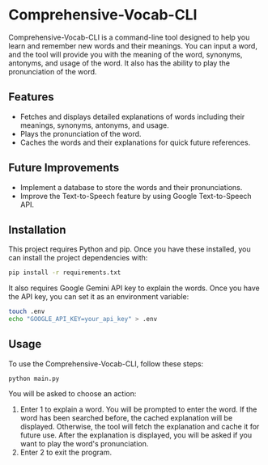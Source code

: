 # Comprehensive-Vocab-CLI

Comprehensive-Vocab-CLI is a command-line tool designed to help you learn and remember new words and their meanings. You can input a word, and the tool will provide you with the meaning of the word, synonyms, antonyms, and usage of the word. It also has the ability to play the pronunciation of the word.

## Features

- Fetches and displays detailed explanations of words including their meanings, synonyms, antonyms, and usage.
- Plays the pronunciation of the word.
- Caches the words and their explanations for quick future references.

## Future Improvements

- Implement a database to store the words and their pronunciations.
- Improve the Text-to-Speech feature by using Google Text-to-Speech API.

## Installation

This project requires Python and pip. Once you have these installed, you can install the project dependencies with:

```sh
pip install -r requirements.txt
```

It also requires Google Gemini API key to explain the words. Once you have the API key, you can set it as an environment variable:

```sh
touch .env
echo "GOOGLE_API_KEY=your_api_key" > .env
```

## Usage
To use the Comprehensive-Vocab-CLI, follow these steps:

```
python main.py
```

You will be asked to choose an action:
1. Enter 1 to explain a word. You will be prompted to enter the word. If the word has been searched before, the cached explanation will be displayed. Otherwise, the tool will fetch the explanation and cache it for future use. After the explanation is displayed, you will be asked if you want to play the word's pronunciation.
2. Enter 2 to exit the program.